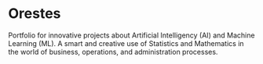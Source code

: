 # Orestes

Portfolio for innovative projects about Artificial Intelligency (AI) and Machine Learning (ML).
A smart and creative use of Statistics and Mathematics in the world of business, operations, and administration processes.

